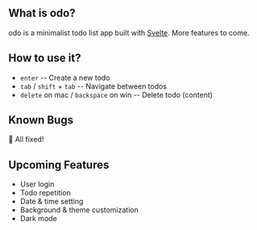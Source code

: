 ## What is odo?

odo is a minimalist todo list app built with [Svelte](https://svelte.dev). More features to come.

## How to use it?
- `enter` -- Create a new todo
- `tab` / `shift` + `tab` -- Navigate between todos
- `delete` on mac / `backspace` on win -- Delete todo (content)

## Known Bugs
🎉 All fixed!

## Upcoming Features
- User login
- Todo repetition
- Date & time setting
- Background & theme customization
- Dark mode